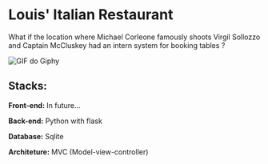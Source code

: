 # Louis' Italian Restaurant 

What if the location where Michael Corleone famously shoots Virgil Sollozzo and Captain McCluskey had an intern system for booking tables ?


![GIF do Giphy](https://media3.giphy.com/media/v1.Y2lkPTc5MGI3NjExenc1cTY2c3oydW9ybGgwZzN5MGtlNHU0MGl0Y3dtenVsNDhnZTAzNyZlcD12MV9pbnRlcm5hbF9naWZfYnlfaWQmY3Q9Zw/l4FGA5yLpEhfONOtW/giphy.gif)

## Stacks:

**Front-end:** In future...

**Back-end:** Python with flask

**Database:** Sqlite

**Architeture:** MVC (Model-view-controller)
